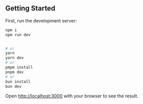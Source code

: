 ## Getting Started

First, run the development server:

```bash
npm i
npm run dev


# or
yarn
yarn dev
# or
pmpm install
pnpm dev
# or
bun install
bun dev
```

Open [http://localhost:3000](http://localhost:3000) with your browser to see the result.
